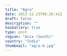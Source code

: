 ```yaml
---
title: "Agra"
date: 2013-12-23T08:26:41Z
draft: false
description: ""
hasGallery: true
type: post
region: "Asia (South)"
country: "India"
thumbnail: "agra-6.jpg"
---
```

